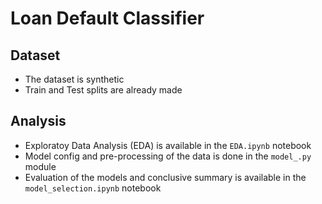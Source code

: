 # Loan Default Classifier

## Dataset
- The dataset is synthetic
- Train and Test splits are already made

## Analysis
- Exploratoy Data Analysis (EDA) is available in the `EDA.ipynb` notebook
- Model config and pre-processing of the data is done in the `model_.py` module
- Evaluation of the models and conclusive summary is available in the `model_selection.ipynb` notebook